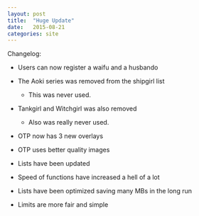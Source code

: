```yaml
---
layout: post
title:  "Huge Update"
date:   2015-08-21
categories: site
---
```


Changelog:

* Users can now register a waifu and a husbando

* The Aoki series was removed from the shipgirl list

    * This was never used.

* Tankgirl and Witchgirl was also removed

    * Also was really never used.

* OTP now has 3 new overlays

* OTP uses better quality images

* Lists have been updated

* Speed of functions have increased a hell of a lot

* Lists have been optimized saving many MBs in the long run

* Limits are more fair and simple

